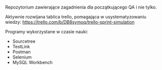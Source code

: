 Repozytorium zawierające zagadnienia dla początkującego QA i nie tylko. 

Aktywnie rozwijana tablica trello, pomagająca w usystematyzowaniu wiedzy:
https://trello.com/b/DB8symoq/trello-sprint-simulation

Programy wykorzystane w czasie nauki:
- Sourcetree
- TestLink
- Postman
- Selenium
- MySQL Workbench